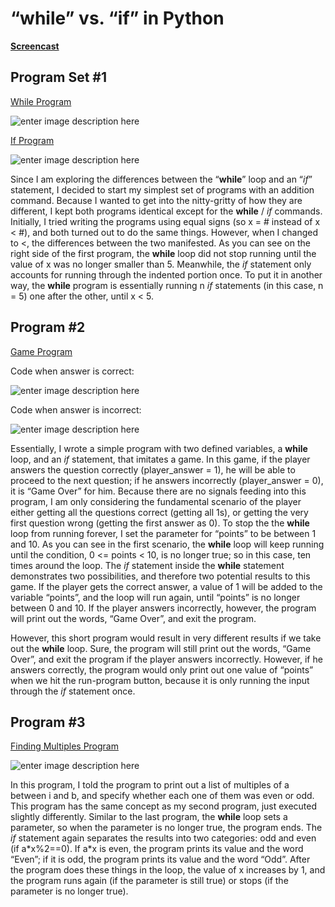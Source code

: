 # “while” vs. “if” in Python
[**Screencast**](https://youtu.be/cwz9y7rYMHk)
## Program Set #1

[While Program](https://repl.it/@HanningXu/while1)

![enter image description here](https://gracehanningxu.files.wordpress.com/2018/03/screen-shot-2018-03-06-at-7-35-27-pm.png?w=740)

[If Program](https://repl.it/@HanningXu/if1)

![enter image description here](https://gracehanningxu.files.wordpress.com/2018/03/screen-shot-2018-03-06-at-7-36-30-pm.png?w=740)

Since I am exploring the differences between the “**while**” loop and an “*if*” statement, I decided to start my simplest set of programs with an addition command. Because I wanted to get into the nitty-gritty of how they are different, I kept both programs identical except for the **while** / *if* commands. Initially, I tried writing the programs using equal signs (so x = # instead of x < #), and both turned out to do the same things. However, when I changed to <, the differences between the two manifested. As you can see on the right side of the first program, the **while** loop did not stop running until the value of x was no longer smaller than 5. Meanwhile, the *if* statement only accounts for running through the indented portion once. To put it in another way, the **while** program is essentially running n  *if* statements (in this case, n = 5) one after the other, until x < 5.

## Program #2
[Game Program](https://repl.it/@HanningXu/Prog2)

Code when answer is correct:

![enter image description here](https://gracehanningxu.files.wordpress.com/2018/03/screen-shot-2018-03-07-at-8-34-08-pm.png?w=740)

Code when answer is incorrect:

![enter image description here](https://gracehanningxu.files.wordpress.com/2018/03/screen-shot-2018-03-07-at-8-34-54-pm.png?w=740)

Essentially, I wrote a simple program with two defined variables, a **while** loop, and an *if* statement, that imitates a game. In this game, if the player answers the question correctly (player\_answer = 1), he will be able to proceed to the next question; if he answers incorrectly (player\_answer = 0), it is “Game Over” for him. Because there are no signals feeding into this program, I am only considering the fundamental scenario of the player either getting all the questions correct (getting all 1s), or getting the very first question wrong (getting the first answer as 0). To stop the the **while** loop from running forever, I set the parameter for “points” to be between 1 and 10. As you can see in the first scenario, the **while** loop will keep running until the condition, 0 <= points < 10, is no longer true; so in this case, ten times around the loop. The *if* statement inside the **while** statement demonstrates two possibilities, and therefore two potential results to this game. If the player gets the correct answer, a value of 1 will be added to the variable “points”, and the loop will run again, until “points” is no longer between 0 and 10. If the player answers incorrectly, however, the program will print out the words, “Game Over”, and exit the program.

However, this short program would result in very different results if we take out the **while** loop. Sure, the program will still print out the words, “Game Over”, and exit the program if the player answers incorrectly. However, if he answers correctly, the program would only print out one value of “points” when we hit the run-program button, because it is only running the input through the *if* statement once.
## Program #3
[Finding Multiples Program](https://repl.it/@HanningXu/Prog3)

![enter image description here](https://gracehanningxu.files.wordpress.com/2018/03/screen-shot-2018-03-07-at-9-30-10-pm.png?w=740)

In this program, I told the program to print out a list of multiples of a between i and b, and specify whether each one of them was even or odd. This program has the same concept as my second program, just executed slightly differently. Similar to the last program, the **while** loop sets a parameter, so when the parameter is no longer true, the program ends. The *if* statement again separates the results into two categories: odd and even (if a\*x%2==0). If a\*x is even, the program prints its value and the word “Even”; if it is odd, the program prints its value and the word “Odd”. After the program does these things in the loop, the value of x increases by 1, and the program runs again (if the parameter is still true) or stops (if the parameter is no longer true).
